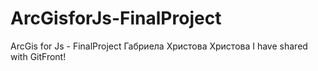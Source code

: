 # ArcGisforJs-FinalProject
ArcGis for Js - FinalProject
Габриела Христова Христова
I have shared with GitFront!
